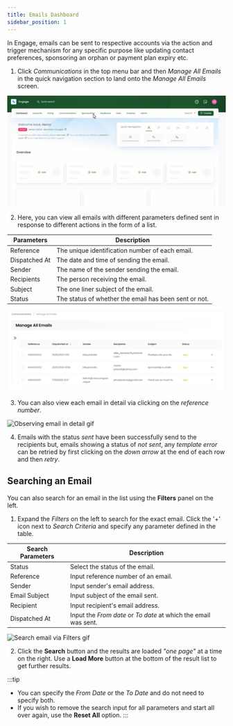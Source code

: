 ```yaml
---
title: Emails Dashboard
sidebar_position: 1
---
```


In Engage, emails can be sent to respective accounts via the action and trigger mechanism for any specific purpose like updating contact preferences, sponsoring an orphan or payment plan expiry etc. 

1. Click *Communications* in the top menu bar and then *Manage All Emails* in the quick navigation section to land onto the *Manage All Emails* screen.

![Land onto Call Center screen gif](./emails-dashboard.gif)

2. Here, you can view all emails with different parameters defined sent in response to different actions in the form of a list.

| Parameters | Description |
| ---------- | ----------- |
| Reference | The unique identification number of each email. |
| Dispatched At | The date and time of sending the email. |
| Sender | The name of the sender sending the email. | 
| Recipients | The person receiving the email. |
| Subject | The one liner subject of the email. | 
| Status | The status of whether the email has been sent or not. |

![Emails list](./emails-list.png)

3. You can also view each email in detail via clicking on the *reference number*.

![Observing email in detail gif](./observing-email-in-detail.gif)

4. Emails with the status *sent* have been successfully send to the recipients but, emails showing a status of *not sent*, any *template error* can be retried by first clicking on the *down arrow* at the end of each row and then *retry*. 

## Searching an Email

You can also search for an email in the list using the **Filters** panel on the left. 

1. Expand the *Filters* on the left to search for the exact email. Click the '+' icon next to *Search Criteria* and specify any parameter defined in the table.

| Search Parameters | Description |
| ----------------- | ----------- |
| Status | Select the status of the email. | 
| Reference | Input reference number of an email. |
| Sender | Input sender's email address. |
| Email Subject | Input subject of the email sent. | 
| Recipient | Input recipient's email address. | 
| Dispatched At | Input the *From date* or *To date* at which the email was sent. |

![Search email via Filters gif](./search-email-via-filters.gif)

2. Click the **Search** button and the results are loaded *"one page"* at a time on the right. Use a **Load More** button at the bottom of the result list to get further results.

:::tip
- You can specify the *From Date* or the *To Date* and do not need to specify both. 
- If you wish to remove the search input for all parameters and start all over again, use the **Reset All** option. 
:::